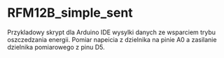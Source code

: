 RFM12B_simple_sent
==================
Przykladowy skrypt dla Arduino IDE wysylki danych ze wsparciem trybu oszczedzania energii.
Pomiar napeicia z dzielnika na pinie A0 a zasilanie dzielnika pomiarowego z pinu D5.

